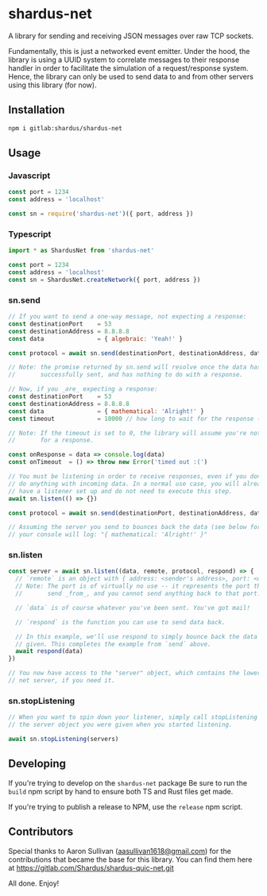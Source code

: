 # shardus-net

A library for sending and receiving JSON messages over raw TCP sockets.

Fundamentally, this is just a networked event emitter. Under the hood, the library is using a UUID system to correlate messages to their response handler in order to facilitate the simulation of a request/response system. Hence, the library can only be used to send data to and from other servers using this library (for now).

## Installation

```sh
npm i gitlab:shardus/shardus-net
```

## Usage

### Javascript

```js
const port = 1234
const address = 'localhost'

const sn = require('shardus-net')({ port, address })
```

### Typescript

```ts
import * as ShardusNet from 'shardus-net'

const port = 1234
const address = 'localhost'
const sn = ShardusNet.createNetwork({ port, address })
```

### sn.send

```js
// If you want to send a one-way message, not expecting a response:
const destinationPort    = 53
const destinationAddress = 8.8.8.8
const data               = { algebraic: 'Yeah!' }

const protocol = await sn.send(destinationPort, destinationAddress, data)

// Note: the promise returned by sn.send will resolve once the data has been
//       successfully sent, and has nothing to do with a response.

// Now, if you _are_ expecting a response:
const destinationPort    = 53
const destinationAddress = 8.8.8.8
const data               = { mathematical: 'Alright!' }
const timeout            = 10000 // how long to wait for the response (in ms)

// Note: If the timeout is set to 0, the library will assume you're not waiting
//       for a response.

const onResponse = data => console.log(data)
const onTimeout  = () => throw new Error('timed out :(')

// You must be listening in order to receive responses, even if you don't
// do anything with incoming data. In a normal use case, you will already
// have a listener set up and do not need to execute this step.
await sn.listen(() => {})

const protocol = await sn.send(destinationPort, destinationAddress, data, timeout, onResponse, onTimeout)

// Assuming the server you send to bounces back the data (see below for how to do this),
// your console will log: "{ mathematical: 'Alright!' }"
```

### sn.listen

```js
const server = await sn.listen((data, remote, protocol, respond) => {
  // `remote` is an object with { address: <sender's address>, port: <origin port> }
  // Note: The port is of virtually no use -- it represents the port that data was
  //       send _from_, and you cannot send anything back to that port.

  // `data` is of course whatever you've been sent. You've got mail!

  // `respond` is the function you can use to send data back.

  // In this example, we'll use respond to simply bounce back the data we were
  // given. This completes the example from `send` above.
  await respond(data)
})

// You now have access to the "server" object, which contains the lower level
// net server, if you need it.
```

### sn.stopListening

```js
// When you want to spin down your listener, simply call stopListening and pass in
// the server object you were given when you started listening.

await sn.stopListening(servers)
```

## Developing

If you're trying to develop on the `shardus-net` package Be sure to run the `build` npm script by hand to ensure both TS and Rust files get made.

If you're trying to publish a release to NPM, use the `release` npm script.

## Contributors

Special thanks to Aaron Sullivan (<aasullivan1618@gmail.com>) for the contributions that became the base for this library.
You can find them here at <https://gitlab.com/Shardus/shardus-quic-net.git>

All done. Enjoy!
